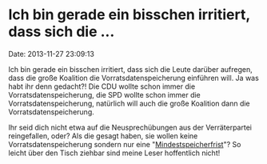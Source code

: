 Ich bin gerade ein bisschen irritiert, dass sich die \...
=========================================================

Date: 2013-11-27 23:09:13

Ich bin gerade ein bisschen irritiert, dass sich die Leute darüber
aufregen, dass die große Koalition die Vorratsdatenspeicherung einführen
will. Ja was habt ihr denn gedacht?! Die CDU wollte schon immer die
Vorratsdatenspeicherung, die SPD wollte schon immer die
Vorratsdatenspeicherung, natürlich will auch die große Koalition dann
die Vorratsdatenspeicherung.

Ihr seid dich nicht etwa auf die Neusprechübungen aus der Verräterpartei
reingefallen, oder? Als die gesagt haben, sie wollen keine
Vorratsdatenspeicherung sondern nur eine
\"[Mindestspeicherfrist](http://blog.fefe.de/?ts=b24f83ff)\"? So leicht
über den Tisch ziehbar sind meine Leser hoffentlich nicht!
